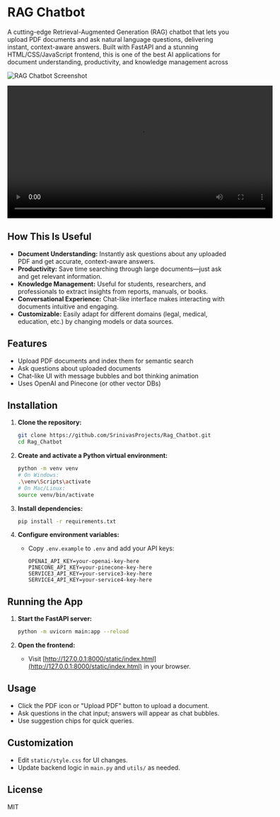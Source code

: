 # RAG Chatbot

A cutting-edge Retrieval-Augmented Generation (RAG) chatbot that lets you upload PDF documents and ask natural language questions, delivering instant, context-aware answers. Built with FastAPI and a stunning HTML/CSS/JavaScript frontend, this is one of the best AI applications for document understanding, productivity, and knowledge management across

![RAG Chatbot Screenshot](static/photo.png)


<video src="static/video.mp4" controls width="600">
  Your browser does not support the video tag.
</video>

## How This Is Useful

- **Document Understanding:** Instantly ask questions about any uploaded PDF and get accurate, context-aware answers.
- **Productivity:** Save time searching through large documents—just ask and get relevant information.
- **Knowledge Management:** Useful for students, researchers, and professionals to extract insights from reports, manuals, or books.
- **Conversational Experience:** Chat-like interface makes interacting with documents intuitive and engaging.
- **Customizable:** Easily adapt for different domains (legal, medical, education, etc.) by changing models or data sources.

## Features
- Upload PDF documents and index them for semantic search
- Ask questions about uploaded documents
- Chat-like UI with message bubbles and bot thinking animation
- Uses OpenAI and Pinecone (or other vector DBs)

## Installation

1. **Clone the repository:**
   ```bash
   git clone https://github.com/SrinivasProjects/Rag_Chatbot.git
   cd Rag_Chatbot
   ```

2. **Create and activate a Python virtual environment:**
   ```bash
   python -m venv venv
   # On Windows:
   .\venv\Scripts\activate
   # On Mac/Linux:
   source venv/bin/activate
   ```

3. **Install dependencies:**
   ```bash
   pip install -r requirements.txt
   ```

4. **Configure environment variables:**
   - Copy `.env.example` to `.env` and add your API keys:
     ```
     OPENAI_API_KEY=your-openai-key-here
     PINECONE_API_KEY=your-pinecone-key-here
     SERVICE3_API_KEY=your-service3-key-here
     SERVICE4_API_KEY=your-service4-key-here
     ```

## Running the App

1. **Start the FastAPI server:**
   ```bash
   python -m uvicorn main:app --reload
   ```

2. **Open the frontend:**
   - Visit [http://127.0.0.1:8000/static/index.html](http://127.0.0.1:8000/static/index.html) in your browser.

## Usage
- Click the PDF icon or "Upload PDF" button to upload a document.
- Ask questions in the chat input; answers will appear as chat bubbles.
- Use suggestion chips for quick queries.

## Customization
- Edit `static/style.css` for UI changes.
- Update backend logic in `main.py` and `utils/` as needed.

## License
MIT
